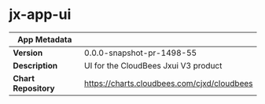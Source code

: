 # jx-app-ui

|App Metadata||
|---|---|
| **Version** | 0.0.0-snapshot-pr-1498-55 |
| **Description** | UI for the CloudBees Jxui V3 product |
| **Chart Repository** | https://charts.cloudbees.com/cjxd/cloudbees |
